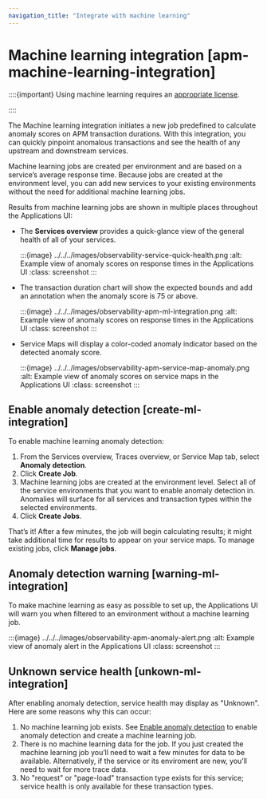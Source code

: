 ```yaml
---
navigation_title: "Integrate with machine learning"
---
```


# Machine learning integration [apm-machine-learning-integration]


::::{important}
Using machine learning requires an [appropriate license](https://www.elastic.co/subscriptions).

::::


The Machine learning integration initiates a new job predefined to calculate anomaly scores on APM transaction durations. With this integration, you can quickly pinpoint anomalous transactions and see the health of any upstream and downstream services.

Machine learning jobs are created per environment and are based on a service’s average response time. Because jobs are created at the environment level, you can add new services to your existing environments without the need for additional machine learning jobs.

Results from machine learning jobs are shown in multiple places throughout the Applications UI:

* The **Services overview** provides a quick-glance view of the general health of all of your services.

    :::{image} ../../../images/observability-service-quick-health.png
    :alt: Example view of anomaly scores on response times in the Applications UI
    :class: screenshot
    :::

* The transaction duration chart will show the expected bounds and add an annotation when the anomaly score is 75 or above.

    :::{image} ../../../images/observability-apm-ml-integration.png
    :alt: Example view of anomaly scores on response times in the Applications UI
    :class: screenshot
    :::

* Service Maps will display a color-coded anomaly indicator based on the detected anomaly score.

    :::{image} ../../../images/observability-apm-service-map-anomaly.png
    :alt: Example view of anomaly scores on service maps in the Applications UI
    :class: screenshot
    :::



## Enable anomaly detection [create-ml-integration]

To enable machine learning anomaly detection:

1. From the Services overview, Traces overview, or Service Map tab, select **Anomaly detection**.
2. Click **Create Job**.
3. Machine learning jobs are created at the environment level. Select all of the service environments that you want to enable anomaly detection in. Anomalies will surface for all services and transaction types within the selected environments.
4. Click **Create Jobs**.

That’s it! After a few minutes, the job will begin calculating results; it might take additional time for results to appear on your service maps. To manage existing jobs, click **Manage jobs**.


## Anomaly detection warning [warning-ml-integration]

To make machine learning as easy as possible to set up, the Applications UI will warn you when filtered to an environment without a machine learning job.

:::{image} ../../../images/observability-apm-anomaly-alert.png
:alt: Example view of anomaly alert in the Applications UI
:class: screenshot
:::


## Unknown service health [unkown-ml-integration]

After enabling anomaly detection, service health may display as "Unknown". Here are some reasons why this can occur:

1. No machine learning job exists. See [Enable anomaly detection](../../../solutions/observability/apps/integrate-with-machine-learning.md#create-ml-integration) to enable anomaly detection and create a machine learning job.
2. There is no machine learning data for the job. If you just created the machine learning job you’ll need to wait a few minutes for data to be available. Alternatively, if the service or its enviroment are new, you’ll need to wait for more trace data.
3. No "request" or "page-load" transaction type exists for this service; service health is only available for these transaction types.
